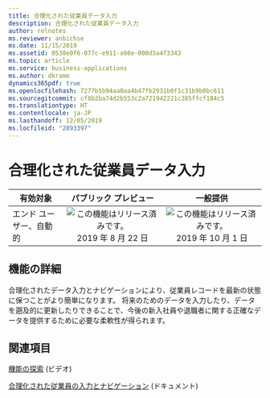 ```yaml
---
title: 合理化された従業員データ入力
description: 合理化された従業員データ入力
author: relnotes
ms.reviewer: anbichse
ms.date: 11/15/2019
ms.assetid: 0538e0f6-077c-e911-a98e-000d3a4f3343
ms.topic: article
ms.service: business-applications
ms.author: dkrame
dynamics365pdf: true
ms.openlocfilehash: 7277b5b94aa0aa4b47fb2931b0f1c31b9b0bc611
ms.sourcegitcommit: cf8b2ba74d2b553c2a721942221c285ffcf184c5
ms.translationtype: HT
ms.contentlocale: ja-JP
ms.lasthandoff: 12/05/2019
ms.locfileid: "2893397"
---
```

# <a name="streamlined-employee-data-entry"></a>合理化された従業員データ入力


| 有効対象    |  パブリック プレビュー | 一般提供 | 
| ---------- | :----------: |:----------: |
|エンド ユーザー、自動的|![この機能はリリース済みです。](/dynamics365-release-plan/media/green-checkmark.png "この機能はリリース済みです。") 2019 年 8 月 22 日| ![この機能はリリース済みです。](/dynamics365-release-plan/media/green-checkmark.png "この機能はリリース済みです。") 2019 年 10 月 1 日|






## <a name="feature-details"></a>機能の詳細
<!--feature detail start -->
合理化されたデータ入力とナビゲーションにより、従業員レコードを最新の状態に保つことがより簡単になります。 将来のためのデータを入力したり、データを遡及的に更新したりできることで、今後の新入社員や退職者に関する正確なデータを提供するために必要な柔軟性が得られます。
<!--feature detail end -->










## <a name="see-also"></a>関連項目
[機能の探索](https://aka.ms/ROGT19RW2ROV) (ビデオ)

[合理化された従業員の入力とナビゲーション](https://docs.microsoft.com/dynamics365/unified-operations/talent/streamlined-employee-entry) (ドキュメント)
